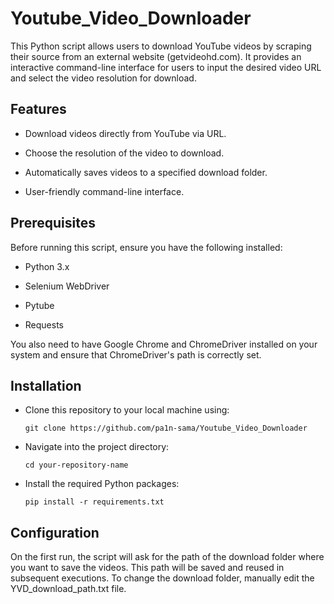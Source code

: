 # Youtube_Video_Downloader
This Python script allows users to download YouTube videos by scraping their source from an external website (getvideohd.com). It provides an interactive command-line interface for users to input the desired video URL and select the video resolution for download.
## Features
- Download videos directly from YouTube via URL.

- Choose the resolution of the video to download.

- Automatically saves videos to a specified download folder.

- User-friendly command-line interface.

## Prerequisites
Before running this script, ensure you have the following installed:

- Python 3.x

- Selenium WebDriver

- Pytube

- Requests

You also need to have Google Chrome and ChromeDriver installed on your system and ensure that ChromeDriver's path is correctly set.
## Installation
- Clone this repository to your local machine using:

      git clone https://github.com/pa1n-sama/Youtube_Video_Downloader

- Navigate into the project directory:

      cd your-repository-name

- Install the required Python packages:

      pip install -r requirements.txt

## Configuration
On the first run, the script will ask for the path of the download folder where you want to save the videos. This path will be saved and reused in subsequent executions. To change the download folder, manually edit the YVD_download_path.txt file.

